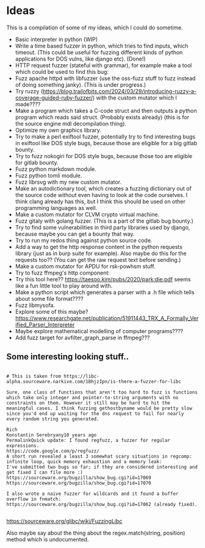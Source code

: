 
# Ideas

This is a compilation of some of my ideas, which I could do sometime.

- Basic interpreter in python (WIP)
- Write a time based fuzzer in python, which tries to find inputs, which timeout. (This could be useful for fuzzing different kinds of python applications for DOS vulns, like django etc). (Done!)
- HTTP request fuzzer (stateful with grammar), for example make a tool which could be used to find this bug:
- Fuzz apache httpd with libfuzzer (use the oss-fuzz stuff to fuzz instead of doing something janky). (This is under progress.)
- Try ruzzy (https://blog.trailofbits.com/2024/03/29/introducing-ruzzy-a-coverage-guided-ruby-fuzzer/) with the custom mutator which I made????
- Make a program which takes a C-code struct and then outputs a python program which reads said struct. (Probably exists already) (this is for the source engine mdl decompilation thing).
- Optimize my own graphics library.
- Try to make a perl exiftool fuzzer, potentially try to find interesting bugs in exiftool like DOS style bugs, because those are eligible for a big gitlab bounty.
- Try to fuzz nokogiri for DOS style bugs, because those too are eligible for gitlab bounty.
- Fuzz python markdown module.
- Fuzz python tomli module.
- Fuzz librsvg with my new custom mutator.
- Make an autodictionary tool, which creates a fuzzing dictionary out of the source code without even having to look at the code ourselves. I think clang already has this, but I think this should be used on other programming languages as well.
- Make a custom mutator for CLVM crypto virtual machine.
- Fuzz gitaly with golang fuzzer. (This is a part of the gitlab bug bounty.)
- Try to find some vulnerabilities in third party libraries used by django, because maybe you can get a bounty that way.
- Try to run my redos thing against python source code.
- Add a way to get the http response content in the python requests library (just as in burp suite for example). Also maybe do this for the requests too?? (You can get the raw request text before sending.)
- Make a custom mutator for APDU for rsk-powhsm stuff.
- Try to fuzz ffmpeg's http component:
- Try this tool here?? https://taesoo.kim/pubs/2020/park:die.pdf  seems like a fun little tool to play around with.
- Make a python script which generates a parser with a .h file which tells about some file format????
- Fuzz libmysofa.
- Explore some of this maybe? https://www.researchgate.net/publication/51911443_TRX_A_Formally_Verified_Parser_Interpreter
- Maybe explore mathematical modelling of computer programs????
- Add fuzz target for avfilter_graph_parse in ffmpeg???





## Some interesting looking stuff..


```

# This is taken from https://libc-alpha.sourceware.narkive.com/1BhjzIpn/is-there-a-fuzzer-for-libc

Sure, one class of functions that aren't too hard to fuzz is functions
which take only integer and pointer-to-string arguments with no
constraints on them. However it still may be hard to hit the
meaningful cases. I think fuzzing gethostbyname would be pretty slow
since you'd end up waiting for the dns request to fail for nearly
every random string you generated.

Rich
Konstantin Serebryany10 years ago
PermalinkQuick update: I found regfuzz, a fuzzer for regular expressions.
https://code.google.com/p/regfuzz/
A short run revealed a least 3 somewhat scary situations in regcomp:
infinite loop, quick memory exhaustion and a memory leak:
I've submitted two bugs so far; if they are considered interesting and
get fixed I can file more :)
https://sourceware.org/bugzilla/show_bug.cgi?id=17069
https://sourceware.org/bugzilla/show_bug.cgi?id=17070

I also wrote a naive fuzzer for wildcards and it found a buffer
overflow in fnmatch:
https://sourceware.org/bugzilla/show_bug.cgi?id=17062 (already fixed).


```

https://sourceware.org/glibc/wiki/FuzzingLibc

Also maybe say about the thing about the regex.match(string, position) method which is undocumented.





